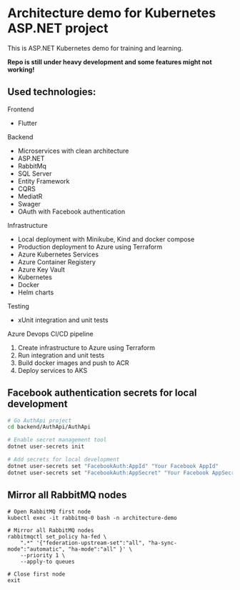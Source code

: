# Architecture demo for Kubernetes ASP.NET project

This is ASP.NET Kubernetes demo for training and learning. 

**Repo is still under heavy development and some features might not working!**

## Used technologies:
Frontend
* Flutter

Backend
* Microservices with clean architecture
* ASP.NET
* RabbitMq
* SQL Server
* Entity Framework
* CQRS
* MediatR
* Swager
* OAuth with Facebook authentication

Infrastructure
* Local deployment with Minikube, Kind and docker compose
* Production deployment to Azure using Terraform
* Azure Kubernetes Services
* Azure Container Registery
* Azure Key Vault
* Kubernetes
* Docker
* Helm charts

Testing
* xUnit integration and unit tests

Azure Devops CI/CD pipeline
1. Create infrastructure to Azure using Terraform
2. Run integration and unit tests
3. Build docker images and push to ACR
4. Deploy services to AKS

## Facebook authentication secrets for local development
```bash
# Go AuthApi project
cd backend/AuthApi/AuthApi

# Enable secret management tool
dotnet user-secrets init

# Add secrets for local development
dotnet user-secrets set "FacebookAuth:AppId" "Your Facebook AppId"
dotnet user-secrets set "FacebookAuth:AppSecret" "Your Facebook AppSecret"
```

## Mirror all RabbitMQ nodes
```
# Open RabbitMQ first node
kubectl exec -it rabbitmq-0 bash -n architecture-demo

# Mirror all RabbitMQ nodes
rabbitmqctl set_policy ha-fed \
    ".*" '{"federation-upstream-set":"all", "ha-sync-mode":"automatic", "ha-mode":"all" }' \
    --priority 1 \
    --apply-to queues

# Close first node
exit
```